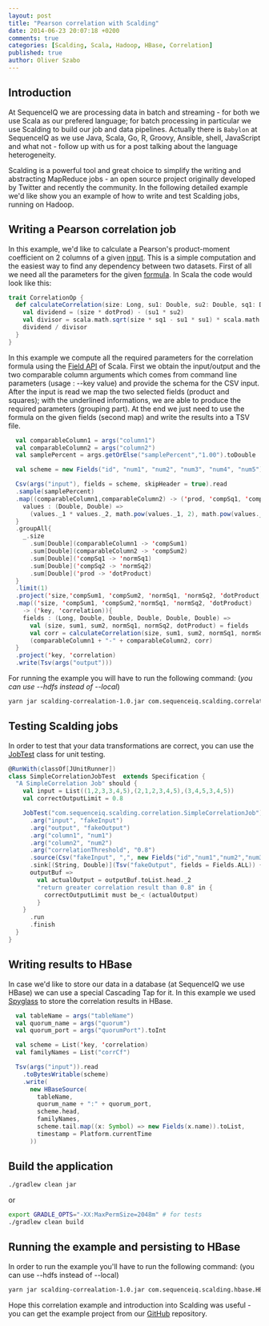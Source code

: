 ```yaml
---
layout: post
title: "Pearson correlation with Scalding"
date: 2014-06-23 20:07:18 +0200
comments: true
categories: [Scalding, Scala, Hadoop, HBase, Correlation]
published: true
author: Oliver Szabo
---
```

## Introduction

At SequenceIQ we are processing data in batch and streaming - for both we use Scala as our prefered language; for batch processing in particular we use Scalding to build our job and data pipelines. Actually there is `Babylon` at SequenceIQ as we use Java, Scala, Go, R, Groovy, Ansible, shell, JavaScript and what not - follow up with us for a post talking about the language heterogeneity. 

Scalding is a powerful tool and great choice to simplify the writing and abstracting MapReduce jobs - an open source project originally developed by Twitter and recently the community.
In the following detailed example we'd like show you an example of how to write and test Scalding jobs, running on Hadoop. 

## Writing a Pearson correlation job

In this example, we'd like to calculate a Pearson's product-moment coefficient on 2 columns of a given [input](https://github.com/sequenceiq/sequenceiq-samples/tree/master/scalding-correlation/data).
This is a simple computation and the easiest way to find any dependency between two datasets.
First of all we need all the parameters for the given [formula](http://www.statisticshowto.com/what-is-the-correlation-coefficient-formula/).
In Scala the code would look like this:

``` scala
trait CorrelationOp {
  def calculateCorrelation(size: Long, su1: Double, su2: Double, sq1: Double, sq2: Double, dotProd: Double) : Double = {
    val dividend = (size * dotProd) - (su1 * su2)
    val divisor = scala.math.sqrt(size * sq1 - su1 * su1) * scala.math.sqrt(size * sq2 - su2 * su2)
    dividend / divisor
  }
}
```

<!-- more -->

In this example we compute all the required parameters for the correlation formula using the [Field API](https://github.com/twitter/scalding/wiki/Fields-based-API-Reference) of Scala.
First we obtain the input/output and the two comparable column arguments which comes from command line parameters (usage : --key value) and provide the schema for the CSV input.
After the input is read we map the two selected fields (product and squares); with the underlined informations, we are able to produce the required parameters (grouping part).
At the end we just need to use the formula on the given fields (second map) and write the results into a TSV file.
``` scala
  val comparableColumn1 = args("column1")
  val comparableColumn2 = args("column2")
  val samplePercent = args.getOrElse("samplePercent","1.00").toDouble

  val scheme = new Fields("id", "num1", "num2", "num3", "num4", "num5")

  Csv(args("input"), fields = scheme, skipHeader = true).read
  .sample(samplePercent)
  .map((comparableColumn1,comparableColumn2) -> ('prod, 'compSq1, 'compSq2)){
    values : (Double, Double) =>
      (values._1 * values._2, math.pow(values._1, 2), math.pow(values._2, 2))
  }
  .groupAll{
    _.size
      .sum[Double](comparableColumn1 -> 'compSum1)
      .sum[Double](comparableColumn2 -> 'compSum2)
      .sum[Double]('compSq1 -> 'normSq1)
      .sum[Double]('compSq2 -> 'normSq2)
      .sum[Double]('prod -> 'dotProduct)
  }
  .limit(1)
  .project('size,'compSum1, 'compSum2, 'normSq1, 'normSq2, 'dotProduct)
  .map(('size, 'compSum1, 'compSum2,'normSq1, 'normSq2, 'dotProduct)
    -> ('key, 'correlation)){
    fields : (Long, Double, Double, Double, Double, Double) =>
      val (size, sum1, sum2, normSq1, normSq2, dotProduct) = fields
      val corr = calculateCorrelation(size, sum1, sum2, normSq1, normSq2, dotProduct)
      (comparableColumn1 + "-" + comparableColumn2, corr)
  }
  .project('key, 'correlation)
  .write(Tsv(args("output")))

```

For running the example you will have to run the following command: (_you can use --hdfs instead of --local_)

``` bash
yarn jar scalding-correalation-1.0.jar com.sequenceiq.scalding.correlation.SimpleCorrelationJob --local --input data/data.csv --output data/corr-out.tsv --column1 num1 --column2 num2 --samplePercent 0.1
```
## Testing Scalding jobs

In order to test that your data transformations are correct, you can use the 
[JobTest](http://twitter.github.io/scalding/com/twitter/scalding/JobTest.html) class for unit testing.
``` scala
@RunWith(classOf[JUnitRunner])
class SimpleCorrelationJobTest  extends Specification {
  "A SimpleCorrelation Job" should {
    val input = List((1,2,3,3,4,5),(2,1,2,3,4,5),(3,4,5,3,4,5))
    val correctOutputLimit = 0.8

    JobTest("com.sequenceiq.scalding.correlation.SimpleCorrelationJob")
      .arg("input", "fakeInput")
      .arg("output", "fakeOutput")
      .arg("column1", "num1")
      .arg("column2", "num2")
      .arg("correlationThreshold", "0.8")
      .source(Csv("fakeInput", ",", new Fields("id","num1","num2","num3","num4","num5"),skipHeader = true), input)
      .sink[(String, Double)](Tsv("fakeOutput", fields = Fields.ALL)) {
      outputBuf =>
        val actualOutput = outputBuf.toList.head._2
        "return greater correlation result than 0.8" in {
          correctOutputLimit must be_< (actualOutput)
        }
    }
      .run
      .finish
  }
}
```

## Writing results to HBase

In case we'd like to store our data in a database (at SequenceIQ we use HBase) we can use a special Cascading Tap for it.
In this example we used [Spyglass](https://github.com/ParallelAI/SpyGlass) to store the correlation results in HBase.
``` scala
  val tableName = args("tableName")
  val quorum_name = args("quorum")
  val quorum_port = args("quorumPort").toInt

  val scheme = List('key, 'correlation)
  val familyNames = List("corrCf")

  Tsv(args("input")).read
    .toBytesWritable(scheme)
    .write(
      new HBaseSource(
        tableName,
        quorum_name + ":" + quorum_port,
        scheme.head,
        familyNames,
        scheme.tail.map((x: Symbol) => new Fields(x.name)).toList,
        timestamp = Platform.currentTime
      ))
```

## Build the application
``` bash
./gradlew clean jar
```
or
``` bash
export GRADLE_OPTS="-XX:MaxPermSize=2048m" # for tests
./gradlew clean build
```

## Running the example and persisting to HBase

In order to run the example you'll have to run the following command: (you can use --hdfs instead of --local)
``` bash
yarn jar scalding-correalation-1.0.jar com.sequenceiq.scalding.hbase.HBaseWriterJob --local --input data/corr-out.tsv --tableName corrTable --quorum localhost --quorumPort 2181
```

Hope this correlation example and introduction into Scalding was useful - you can get the example project from our [GitHub](https://github.com/sequenceiq/sequenceiq-samples/tree/master/scalding-correlation) repository.

